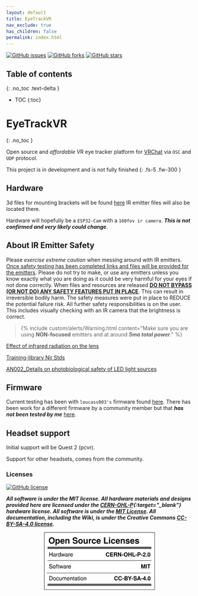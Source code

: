 ```yaml
---
layout: default
title: EyeTrackVR
nav_exclude: true
has_children: false
permalink: index.html
---
```


[![GitHub issues](https://img.shields.io/github/issues/RedHawk989/EyeTrackVR?style=plastic)](https://github.com/RedHawk989/EyeTrackVR/issues) [![GitHub forks](https://img.shields.io/github/forks/RedHawk989/EyeTrackVR?style=plastic)](https://github.com/RedHawk989/EyeTrackVR/network) [![GitHub stars](https://img.shields.io/github/stars/RedHawk989/EyeTrackVR?style=plastic)](https://github.com/RedHawk989/EyeTrackVR/stargazers)

## Table of contents
{: .no_toc .text-delta }

* TOC
{:toc}

# EyeTrackVR
{: .no_toc }

Open source and *affordable* VR eye tracker platform for [VRChat](https://hello.vrchat.com/) via `OSC` and `UDP` protocol.

This project is in development and is not fully finished
{: .fs-5 .fw-300 }

## Hardware

3d files for mounting brackets will be found [here](https://github.com/RedHawk989/EyeTrackVR-Hardware)
IR emitter files will also be located there.

Hardware will hopefully be a `ESP32-Cam` with a `160fov ir camera`. ***This is not confirmed and very likely could change***.

## About IR Emitter Safety

Please *exercise extreme caution* when messing around with IR emitters.
<ins>Once safety testing has been completed links and files will be provided for the emitters</ins>. Please do not try to make, or use any emitters unless you know exactly what you are doing as it could be very harmful for your eyes if not done correctly.
When files and resources are released <ins>**DO NOT BYPASS (OR NOT DO) ANY SAFETY FEATURES PUT IN PLACE**</ins>. This can result in irreversible bodily harm.
The safety measures were put in place to REDUCE the potential failure risk. All further safety responsibilities is on the user.
This includes visually checking with an IR camera that the brightness is correct.

>
> {% include custom/alerts/Warning.html content="Make sure you are using <b>NON-focused</b> emitters and at around <i><b>5ma total power</b></i>." %}
>

[Effect of infrared radiation on the lens](/EyeTrackVR/Reference_Docs/saftey/effect_of_ir_on_the_lens.pdf)

[Training-library Nir Stds](/EyeTrackVR/Reference_Docs/saftey/training-library_nir_stds_20021011.pdf)

[AN002_Details on photobiological safety of LED light sources](/EyeTrackVR/Reference_Docs/saftey/AN002_Details_on_photobiological_safety_of_LED_light_sources.pdf)

## Firmware

Current testing has been with `loucass003's` firmware found [here](https://github.com/Futurabeast/futura-face-cam).
There has been work for a different firmware by a community member but that ***has not been tested by me*** [here](https://github.com/lorow/OpenIris).

## Headset support

Initial support will be Quest 2 (pcvr).

Support for other headsets, comes from the community.

### Licenses

[![GitHub license](https://img.shields.io/github/license/RedHawk989/EyeTrackVR?style=plastic)](https://github.com/RedHawk989/EyeTrackVR/blob/main/LICENSE)

***All software is under the MIT license. All hardware materials and designs provided here are licensed under the [CERN-OHL-P](https://opensource.org/CERN-OHL-P){:target="_blank"} hardware license. All software is under the [MIT License](https://opensource.org/licenses/MIT). All documentation, including the Wiki, is under the Creative Commons [CC-BY-SA-4.0 license](https://creativecommons.org/licenses/by-sa/4.0/).***

<div align="center">
    <img src="./assets/images/licenses/licenses.svg" width="300" alt="Open Licenses" />
</div>
